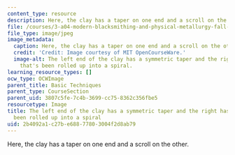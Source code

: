 ```yaml
---
content_type: resource
description: Here, the clay has a taper on one end and a scroll on the other.
file: /courses/3-a04-modern-blacksmithing-and-physical-metallurgy-fall-2008/2b4092a1c27be68877803004f2d8ab79_028.jpg
file_type: image/jpeg
image_metadata:
  caption: Here, the clay has a taper on one end and a scroll on the other.
  credit: 'Credit: Image courtesy of MIT OpenCourseWare.'
  image-alt: The left end of the clay has a symmetric taper and the right has a taper
    that's been rolled up into a spiral.
learning_resource_types: []
ocw_type: OCWImage
parent_title: Basic Techniques
parent_type: CourseSection
parent_uid: 3807c5fe-7c4b-3699-cc75-8362c356fbe5
resourcetype: Image
title: The left end of the clay has a symmetric taper and the right has a taper that's
  been rolled up into a spiral
uid: 2b4092a1-c27b-e688-7780-3004f2d8ab79
---
```

Here, the clay has a taper on one end and a scroll on the other.

